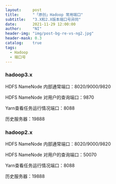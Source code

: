 ```yaml
---
layout:     post
title:      "「原创」Hadoop 常用端口"
subtitle:   "3.X和2.X版本端口号异同"
date:       2021-11-29 12:00:00
author:     "NI"
header-img: "img/post-bg-re-vs-ng2.jpg"
header-mask: 0.3
catalog:    true
tags:
  - Hadoop
  - 端口号
---
```


<font color='red'></font>

### hadoop3.x

   HDFS NameNode 内部通常端口：8020/9000/9820

   HDFS NameNode 对用户的查询端口：9870

   Yarn查看任务运行情况端口：8088

   历史服务器：19888

### hadoop2.x

   HDFS NameNode 内部通常端口：8020/9000/9820 

   HDFS NameNode 对用户的查询端口：50070

   Yarn查看任务运行情况端口：8088

   历史服务器：19888

















